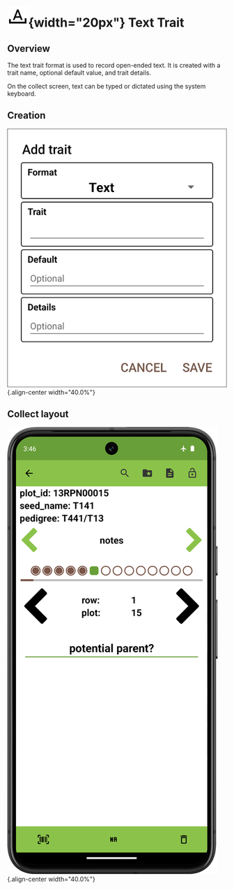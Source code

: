 ![text](/_static/icons/formats/format-letter-matches.png){width="20px"} Text Trait
==================================================================================

Overview
--------

The text trait format is used to record open-ended text. It is created
with a trait name, optional default value, and trait details.

On the collect screen, text can be typed or dictated using the system
keyboard.

Creation
--------

![](/_static/images/traits/formats/create_text.png){.align-center
width="40.0%"}

Collect layout
--------------

![](/_static/images/traits/formats/collect_text_framed.png){.align-center
width="40.0%"}
